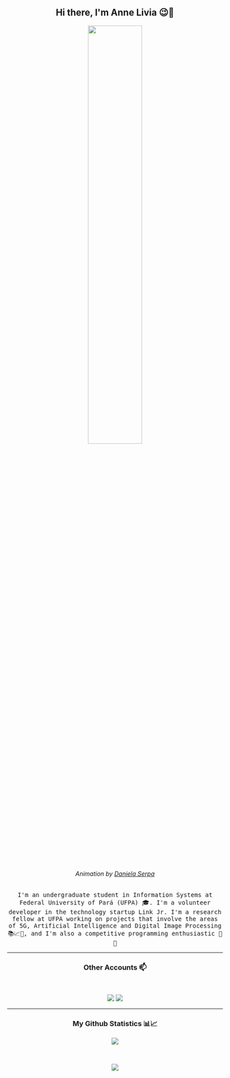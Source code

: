 <h2 align="center"> Hi there, I'm Anne Livia 😉👋 <br/></h2> 
 
<p align="center"><img width=50% src="https://miro.medium.com/max/1600/0*K2WLMTExLyida7OR.gif"></p>
<h6 align="center">Animation by <a href="https://dribbble.com/daniserpa" target="_blank">Daniela Serpa</a></h6>

<p align="center"> <samp>I'm an undergraduate student in Information Systems at Federal University of Pará (UFPA) 🎓. I'm a volunteer developer in the technology startup Link Jr. I'm a research fellow at UFPA working on projects that involve the areas of 5G, Artificial Intelligence and Digital Image Processing 📚📈🔬, and I'm also a competitive programming enthusiastic 🤩 🎈 </samp> </p>

---------------------------------------------------------------------------------------------------------------------------------------------------------------------------------

<h3 align="center"> Other Accounts 📫 </h3>
<br />
<p align="center">
<a href="https://www.linkedin.com/in/annelivia/"><img src="https://img.shields.io/badge/linkedin-%230077B5.svg?&style=for-the-badge&logo=linkedin&logoColor=white"/></a>
<a href="https://instagram.com/anneliviia"><img src="https://img.shields.io/badge/instagram-%23E4405F.svg?&style=for-the-badge&logo=instagram&logoColor=white"/></a>
</p>

---------------------------------------------------------------------------------------------------------------------------------------------------------------------------------

<h3 align="center"> My Github Statistics 📊📈 </h3>

<p align="center">
  <a href="https://github.com/AnneLivia/AnneLivia">
    <img align="center" src="https://github-readme-stats.vercel.app/api/top-langs/?username=annelivia&hide_border=true&layout=compact&show_icons=true&langs_count=20" />
  </a>
</p>
<br / >
<p align="center">
  <a href="https://github.com/AnneLivia/AnneLivia">
    <img align="center" src="https://github-profile-trophy.vercel.app/?username=annelivia&theme=flat&no-bg=true&no-frame=true&row=1&&margin-w=20" />
  </a>
</p>


